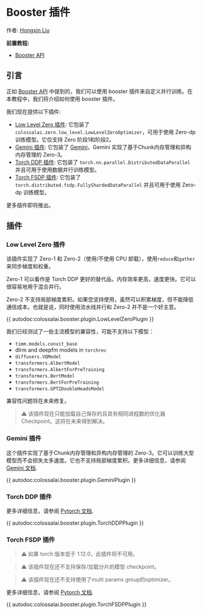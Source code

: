 # Booster 插件

作者: [Hongxin Liu](https://github.com/ver217)

**前置教程:**
- [Booster API](./booster_api.md)

## 引言

正如 [Booster API](./booster_api.md) 中提到的，我们可以使用 booster 插件来自定义并行训练。在本教程中，我们将介绍如何使用 booster 插件。

我们现在提供以下插件:

- [Low Level Zero 插件](#low-level-zero-plugin): 它包装了 `colossalai.zero.low_level.LowLevelZeroOptimizer`，可用于使用 Zero-dp 训练模型。它仅支持 Zero 阶段1和阶段2。
- [Gemini 插件](#gemini-plugin): 它包装了 [Gemini](../features/zero_with_chunk.md)，Gemini 实现了基于Chunk内存管理和异构内存管理的 Zero-3。
- [Torch DDP 插件](#torch-ddp-plugin): 它包装了 `torch.nn.parallel.DistributedDataParallel` 并且可用于使用数据并行训练模型。
- [Torch FSDP 插件](#torch-fsdp-plugin): 它包装了 `torch.distributed.fsdp.FullyShardedDataParallel` 并且可用于使用 Zero-dp 训练模型。

更多插件即将推出。

## 插件

### Low Level Zero 插件

该插件实现了 Zero-1 和 Zero-2（使用/不使用 CPU 卸载），使用`reduce`和`gather`来同步梯度和权重。

Zero-1 可以看作是 Torch DDP 更好的替代品，内存效率更高，速度更快。它可以很容易地用于混合并行。

Zero-2 不支持局部梯度累积。如果您坚持使用，虽然可以积累梯度，但不能降低通信成本。也就是说，同时使用流水线并行和 Zero-2 并不是一个好主意。

{{ autodoc:colossalai.booster.plugin.LowLevelZeroPlugin }}

我们已经测试了一些主流模型的兼容性，可能不支持以下模型：

- `timm.models.convit_base`
- dlrm and deepfm models in `torchrec`
- `diffusers.VQModel`
- `transformers.AlbertModel`
- `transformers.AlbertForPreTraining`
- `transformers.BertModel`
- `transformers.BertForPreTraining`
- `transformers.GPT2DoubleHeadsModel`

兼容性问题将在未来修复。

> ⚠ 该插件现在只能加载自己保存的且具有相同进程数的优化器 Checkpoint。这将在未来得到解决。

### Gemini 插件

这个插件实现了基于Chunk内存管理和异构内存管理的 Zero-3。它可以训练大型模型而不会损失太多速度。它也不支持局部梯度累积。更多详细信息，请参阅 [Gemini 文档](../features/zero_with_chunk.md).

{{ autodoc:colossalai.booster.plugin.GeminiPlugin }}


### Torch DDP 插件

更多详细信息，请参阅 [Pytorch 文档](https://pytorch.org/docs/main/generated/torch.nn.parallel.DistributedDataParallel.html#torch.nn.parallel.DistributedDataParallel).

{{ autodoc:colossalai.booster.plugin.TorchDDPPlugin }}

### Torch FSDP 插件

> ⚠ 如果 torch 版本低于 1.12.0，此插件将不可用。

> ⚠ 该插件现在还不支持保存/加载分片的模型 checkpoint。

> ⚠ 该插件现在还不支持使用了multi params group的optimizer。

更多详细信息，请参阅 [Pytorch 文档](https://pytorch.org/docs/main/fsdp.html).

{{ autodoc:colossalai.booster.plugin.TorchFSDPPlugin }}

<!-- doc-test-command: echo  -->
